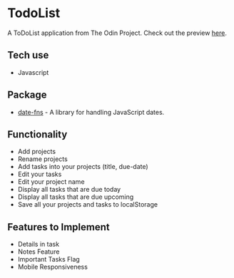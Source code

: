 # TodoList
A ToDoList application from The Odin Project. 
Check out the preview [here](https://mr-bones3108.github.io/TodoList-js/).

## Tech use
- Javascript 

## Package 
- [date-fns](https://date-fns.org/) - A library for handling JavaScript dates.

## Functionality
- Add projects
- Rename projects
- Add tasks into your projects (title, due-date)
- Edit your tasks
- Edit your project name
- Display all tasks that are due today
- Display all tasks that are due upcoming
- Save all your projects and tasks to localStorage

## Features to Implement 
- Details in task
- Notes Feature
- Important Tasks Flag
- Mobile Responsiveness








